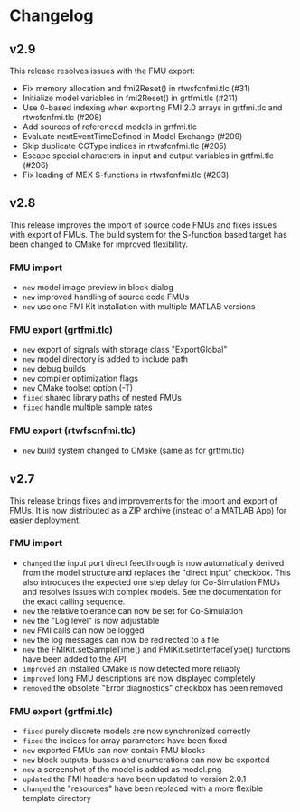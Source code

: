 # Changelog

## v2.9

This release resolves issues with the FMU export:

- Fix memory allocation and fmi2Reset() in rtwsfcnfmi.tlc (#31)
- Initialize model variables in fmi2Reset() in grtfmi.tlc (#211)
- Use 0-based indexing when exporting FMI 2.0 arrays in grtfmi.tlc and rtwsfcnfmi.tlc (#208)
- Add sources of referenced models in grtfmi.tlc
- Evaluate nextEventTimeDefined in Model Exchange (#209)
- Skip duplicate CGType indices in rtwsfcnfmi.tlc (#205)
- Escape special characters in input and output variables in grtfmi.tlc (#206)
- Fix loading of MEX S-functions in rtwsfcnfmi.tlc (#203)

## v2.8

This release improves the import of source code FMUs and fixes issues with export of FMUs.
The build system for the S-function based target has been changed to CMake for improved flexibility.

### FMU import

- `new` model image preview in block dialog
- `new` improved handling of source code FMUs
- `new` use one FMI Kit installation with multiple MATLAB versions

### FMU export (grtfmi.tlc)

- `new` export of signals with storage class "ExportGlobal"
- `new` model directory is added to include path
- `new` debug builds
- `new` compiler optimization flags
- `new` CMake toolset option (-T)
- `fixed` shared library paths of nested FMUs
- `fixed` handle multiple sample rates

### FMU export (rtwfscnfmi.tlc)

- `new` build system changed to CMake (same as for grtfmi.tlc)

## v2.7

This release brings fixes and improvements for the import and export of FMUs.
It is now distributed as a ZIP archive (instead of a MATLAB App) for easier deployment.

### FMU import

- `changed` the input port direct feedthrough is now automatically derived from the model structure and replaces the "direct input" checkbox.
  This also introduces the expected one step delay for Co-Simulation FMUs and resolves issues with complex models. See the documentation for the exact calling sequence.
- `new` the relative tolerance can now be set for Co-Simulation
- `new` the "Log level" is now adjustable
- `new` FMI calls can now be logged
- `new` the log messages can now be redirected to a file
- `new` the FMIKit.setSampleTime() and FMIKit.setInterfaceType() functions have been added to the API
- `improved` an installed CMake is now detected more reliably
- `improved` long FMU descriptions are now displayed completely
- `removed` the obsolete "Error diagnostics" checkbox has been removed

### FMU export (grtfmi.tlc)

- `fixed` purely discrete models are now synchronized correctly
- `fixed` the indices for array parameters have been fixed
- `new` exported FMUs can now contain FMU blocks
- `new` block outputs, busses and enumerations can now be exported
- `new` a screenshot of the model is added as model.png
- `updated` the FMI headers have been updated to version 2.0.1
- `changed` the "resources" have been replaced with a more flexible template directory

